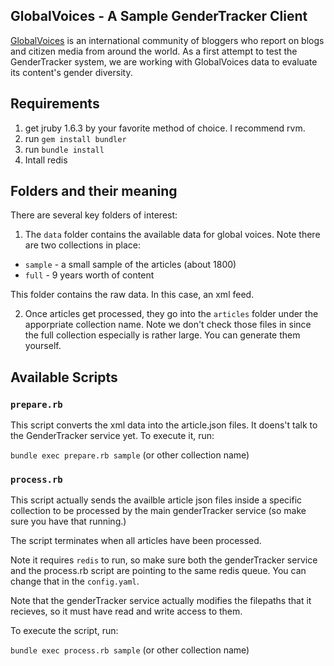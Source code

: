 ## GlobalVoices - A Sample GenderTracker Client

[GlobalVoices](http://globalvoicesonline.org/) is an international community of bloggers who report on blogs and citizen media from around the world. As a first attempt to test the GenderTracker system, we are working with GlobalVoices data to evaluate its content's gender diversity.

## Requirements

1. get jruby 1.6.3 by your favorite method of choice. I recommend rvm.
2. run `gem install bundler`
3. run `bundle install`
4. Intall redis

## Folders and their meaning

There are several key folders of interest:

1. The `data` folder contains the available data for global voices. Note there are two collections in place:

* `sample` - a small sample of the articles (about 1800)
* `full` - 9 years worth of content

This folder contains the raw data. In this case, an xml feed.

2. Once articles get processed, they go into the `articles` folder under the apporpriate collection name. Note we don't check those files in since the full collection especially is rather large. You can generate them yourself.

## Available Scripts

### `prepare.rb`

This script converts the xml data into the article.json files. It doens't talk to the GenderTracker service yet. To execute it, run:

`bundle exec prepare.rb sample` (or other collection name)

### `process.rb`

This script actually sends the availble article json files inside a specific collection to be processed by the main genderTracker service (so make sure you have that running.)

The script terminates when all articles have been processed.

Note it requires `redis` to run, so make sure both the genderTracker service and the process.rb script are pointing to the same redis queue. You can change that in the `config.yaml`.

Note that the genderTracker service actually modifies the filepaths that it recieves, so it must have read and write access to them.

To execute the script, run:

`bundle exec process.rb sample` (or other collection name)


